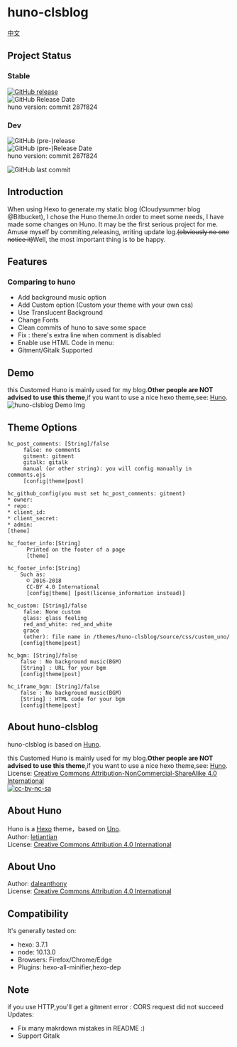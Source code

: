 # huno-clsblog

[中文](./README_zh.md)

## Project Status

### Stable

[![GitHub release](https://img.shields.io/github/release/Riband/huno-clsblog.svg?style=flat-square)](https://github.com/Riband/huno-clsblog/releases/)  
![GitHub Release Date](https://img.shields.io/github/release-date/Riband/huno-clsblog.svg?style=flat-square)  
huno version: commit 287f824  

### Dev

![GitHub (pre-)release](https://img.shields.io/github/release/Riband/huno-clsblog/all.svg?style=flat-square)  
![GitHub (pre-)Release Date](https://img.shields.io/github/release-date-pre/Riband/huno-clsblog.svg?style=flat-square)  
huno version: commit 287f824

![GitHub last commit](https://img.shields.io/github/last-commit/Riband/huno-clsblog.svg?style=flat-square)  

## Introduction

When using Hexo to generate my static blog (Cloudysummer blog @Bitbucket), I chose the Huno theme.In order to meet some needs, I have made some changes on Huno. It may be the first serious project for me.  
Amuse myself by commiting,releasing, writing update log.<del>(obviously no one notice it)</del>Well, the most important thing is to be happy.  

## Features

### Comparing to huno

* Add background music option
* Add Custom option (Custom your theme with your own css)
* Use Translucent Background
* Change Fonts
* Clean commits of huno to save some space
* Fix : there's extra line when comment is disabled
* Enable use HTML Code in menu:  
* Gitment/Gitalk Supported

## Demo

this Customed Huno is mainly used for my blog.**Other people are NOT advised to use this theme**,if you want to use a nice hexo theme,see: [Huno](https://github.com/letiantian/huno/).  
![huno-clsblog Demo Img](https://riband.github.io/RiBase/huno-clsblog-demo/demo.jpg)  

## Theme Options
[theme]: /themes/huno-clsblog/_config.yml  
[config]: /_config.yml  
[post]: /source/_post/*.md  

    hc_post_comments: [String]/false
         false: no comments  
         gitment: gitment
         gitalk: gitalk
         manual (or other string): you will config manually in comments.ejs  
         [config|theme|post]

    hc_github_config(you must set hc_post_comments: gitment)
    * owner:
    * repo:
    * client_id:
    * client_secret:
    * admin:
    [theme]

    hc_footer_info:[String]
          Printed on the footer of a page
          [theme]

    hc_footer_info:[String]
        Such as:  
          © 2016-2018  
          CC-BY 4.0 International  
          [config|theme] [post(license_information instead)]

    hc_custom: [String]/false
         false: None custom
         glass: glass feeling 
         red_and_white: red_and_white
         grace
         (other): file name in /themes/huno-clsblog/source/css/custom_uno/
        [config|theme|post]

    hc_bgm: [String]/false
        false : No background music(BGM)
        [String] : URL for your bgm
        [config|theme|post]

    hc_iframe_bgm: [String]/false
        false : No background music(BGM)
        [String] : HTML code for your bgm  
        [config|theme|post]

## About huno-clsblog

huno-clsblog is based on [Huno](https://github.com/letiantian/huno/).

this Customed Huno is mainly used for my blog.<b>Other people are NOT advised to use this theme</b>,if you want to use a nice hexo theme,see: [Huno](https://github.com/letiantian/huno/).
License: [Creative Commons Attribution-NonCommercial-ShareAlike 4.0 International](http://creativecommons.org/licenses/by-nc-sa/4.0/)  
[![cc-by-nc-sa](https://i.creativecommons.org/l/by-nc-sa/4.0/88x31.png)](http://creativecommons.org/licenses/by-nc-sa/4.0/)  

## About Huno

Huno is a [Hexo](http://hexo.io/) theme，based on [Uno](https://github.com/daleanthony/uno/).  
Author: [letiantian](https://github.com/letiantian/)  
License: [Creative Commons Attribution 4.0 International](http://creativecommons.org/licenses/by/4.0/)  

## About Uno

Author: [daleanthony](https://github.com/daleanthony/)  
License: [Creative Commons Attribution 4.0 International](http://creativecommons.org/licenses/by/4.0/)  

## Compatibility

It's generally tested on:

* hexo: 3.7.1
* node: 10.13.0
* Browsers: Firefox/Chrome/Edge
* Plugins: hexo-all-minifier,hexo-dep

## Note

if you use HTTP,you'll get a gitment error : CORS request did not succeed
Updates:

* Fix many makrdown mistakes in README :)
* Support Gitalk
